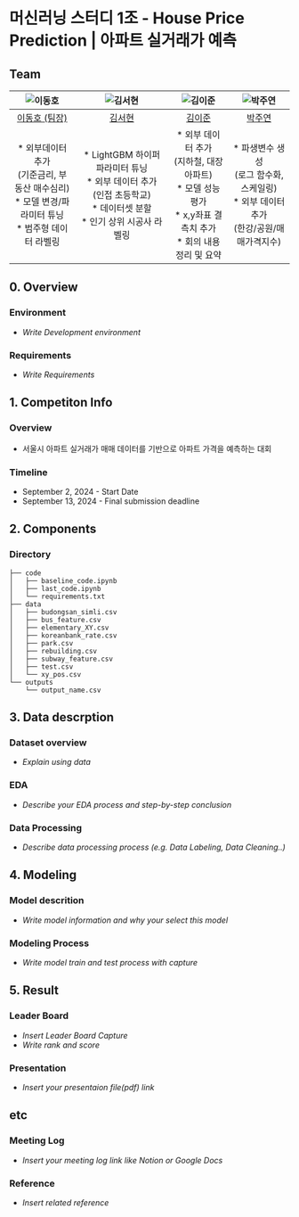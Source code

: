 # 머신러닝 스터디 1조 - House Price Prediction | 아파트 실거래가 예측
## Team

| ![이동호](https://avatars.githubusercontent.com/u/97029997?v=4) | ![김서현](https://avatars.githubusercontent.com/u/177704202?v=4) | ![김이준](https://avatars.githubusercontent.com/u/74906042?v=4) | ![박주연](https://avatars.githubusercontent.com/u/40532035?v=4) | 
| :--------------------------------------------------------------: | :--------------------------------------------------------------: | :--------------------------------------------------------------: | :--------------------------------------------------------------: | 
|            [이동호 (팀장)](https://github.com/Horidong)             |            [김서현](https://github.com/tjgusKim)             |            [김이준](https://github.com/yijoon009)             |            [박주연](https://github.com/pbcs0321)             |
| * 외부데이터 추가<br>(기준금리, 부동산 매수심리)<br>* 모델 변경/파라미터 튜닝<br>* 범주형 데이터 라벨링| * LightGBM 하이퍼 파라미터 튜닝<br> * 외부 데이터 추가<br> (인접 초등학교)<br> * 데이터셋 분할<br> * 인기 상위 시공사 라벨링 | * 외부 데이터 추가<br> (지하철, 대장아파트)<br> * 모델 성능 평가<br> * x,y좌표 결측치 추가<br> * 회의 내용 정리 및 요약| * 파생변수 생성<br> (로그 함수화, 스케일링) <br> * 외부 데이터 추가<br> (한강/공원/매매가격지수)|

## 0. Overview
### Environment
- _Write Development environment_

### Requirements
- _Write Requirements_

## 1. Competiton Info

### Overview

- 서울시 아파트 실거래가 매매 데이터를 기반으로 아파트 가격을 예측하는 대회

### Timeline

- September 2, 2024 - Start Date
- September 13, 2024 - Final submission deadline

## 2. Components

### Directory

```
├── code
│   ├── baseline_code.ipynb
│   ├── last_code.ipynb
│   └── requirements.txt
├── data
│   ├── budongsan_simli.csv
│   ├── bus_feature.csv
│   ├── elementary_XY.csv
│   ├── koreanbank_rate.csv
│   ├── park.csv
│   ├── rebuilding.csv
│   ├── subway_feature.csv
│   ├── test.csv
│   └── xy_pos.csv
└── outputs
    └── output_name.csv
```

## 3. Data descrption

### Dataset overview

- _Explain using data_

### EDA

- _Describe your EDA process and step-by-step conclusion_

### Data Processing

- _Describe data processing process (e.g. Data Labeling, Data Cleaning..)_

## 4. Modeling

### Model descrition

- _Write model information and why your select this model_

### Modeling Process

- _Write model train and test process with capture_

## 5. Result

### Leader Board

- _Insert Leader Board Capture_
- _Write rank and score_

### Presentation

- _Insert your presentaion file(pdf) link_

## etc

### Meeting Log

- _Insert your meeting log link like Notion or Google Docs_

### Reference

- _Insert related reference_
